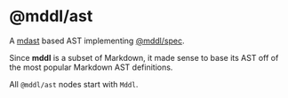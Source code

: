 # @mddl/ast

A [mdast](https://github.com/syntax-tree/mdast) based AST implementing [@mddl/spec](../spec/).

Since **mddl** is a subset of Markdown, it made sense to base its AST off of the most popular Markdown AST definitions.

All `@mddl/ast` nodes start with `Mddl`.
